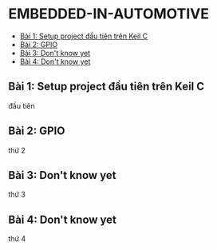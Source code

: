 # EMBEDDED-IN-AUTOMOTIVE
- [Bài 1: Setup project đầu tiên trên Keil C](#bài-1-setup-project-đầu-tiên-trên-keil-c)
- [Bài 2: GPIO](#bài-2-gpio)
- [Bài 3: Don't know yet](#bài-3-dont-know-yet)
- [Bài 4: Don't know yet](#bài-4-dont-know-yet)

## Bài 1: Setup project đầu tiên trên Keil C
đầu tiên

## Bài 2: GPIO
thứ 2

## Bài 3: Don't know yet
thứ 3

## Bài 4: Don't know yet
thứ 4

